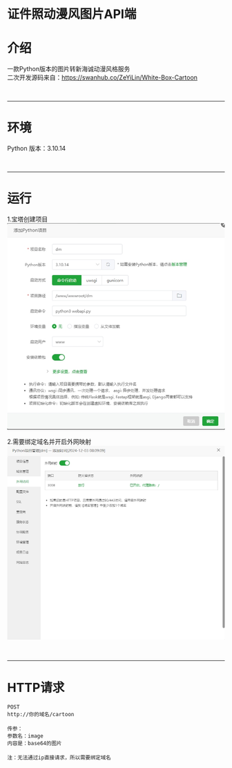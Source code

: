 # 证件照动漫风图片API端

# 介绍
一款Python版本的图片转新海诚动漫风格服务
<br>
二次开发源码来自：https://swanhub.co/ZeYiLin/White-Box-Cartoon

<br>

<hr>

# 环境
Python 版本：3.10.14

<br>
<hr>

# 运行
1.宝塔创建项目
<img src="./assets/1.png">


2.需要绑定域名并开启外网映射
<img src="./assets/2.png">

<br>
<hr>

# HTTP请求
```text
POST
http://你的域名/cartoon

传参：
参数名：image
内容是：base64的图片

注：无法通过ip直接请求，所以需要绑定域名     
```
